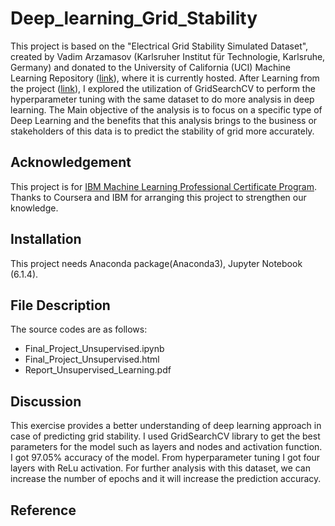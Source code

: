 # Deep_learning_Grid_Stability
This project is based on the "Electrical Grid Stability Simulated Dataset", created by Vadim Arzamasov (Karlsruher Institut für Technologie, Karlsruhe, Germany) and donated to the University of California (UCI) Machine Learning Repository ([link](https://archive.ics.uci.edu/ml/datasets/Electrical+Grid+Stability+Simulated+Data+)), where it is currently hosted. 
After Learning from the project ([link](https://www.kaggle.com/code/pcbreviglieri/predicting-smart-grid-stability-with-deep-learning)), I explored the utilization of GridSearchCV to perform the hyperparameter tuning with the same dataset to do more analysis in deep learning.
The Main objective of the analysis is to focus on a specific type of Deep Learning and the benefits that this analysis brings to the business or stakeholders of this data is to predict the stability of grid more accurately.

## Acknowledgement
This project is for [IBM Machine Learning Professional Certificate Program](https://www.coursera.org/professional-certificates/ibm-machine-learning?).
Thanks to Coursera and IBM for arranging this project to strengthen our knowledge. 
## Installation
This project needs Anaconda package(Anaconda3), Jupyter Notebook (6.1.4).

## File Description
The source codes are as follows:
- Final_Project_Unsupervised.ipynb
- Final_Project_Unsupervised.html
- Report_Unsupervised_Learning.pdf

## Discussion
This exercise provides a better understanding of deep learning approach in case of predicting grid stability. I used GridSearchCV library to get the best parameters for the model such as layers and nodes and activation function. I got 97.05% accuracy of the model. From hyperparameter tuning I got four layers with ReLu activation. For further analysis with this dataset, we can increase the number of epochs and it will increase the prediction accuracy.

## Reference
